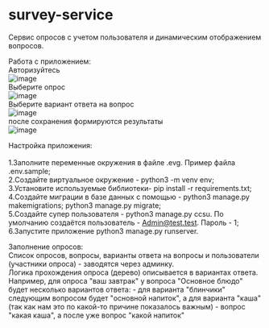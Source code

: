 # survey-service
Сервис опросов с учетом пользователя и динамическим отображением вопросов.
<br>

Работа с приложением:
<br>
Авторизуйтесь
<br>
![image](https://github.com/evg007554q/survey-service/assets/131668392/b2436b65-d45b-44e5-a024-0f2c03d8b233)
<br>
Выберите опрос
<br>
![image](https://github.com/evg007554q/survey-service/assets/131668392/8dee2536-ed1c-4e03-a4f3-43b23e2ed1ba)
<br>
Выберите вариант ответа на вопрос
<br>
![image](https://github.com/evg007554q/survey-service/assets/131668392/1ebcae9d-3d61-47bc-addd-bfecef60c593)
<br>
после сохранения формируются результаты
<br>
![image](https://github.com/evg007554q/survey-service/assets/131668392/4be06959-3f96-46b5-bcf1-3ef2a2253229)
<br>





Настройка приложения:
<br>
<br>
1.Заполните переменные окружения в файле .evg. Пример файла .env.sample;
<br>
2.Создайте виртуальное окружение - python3 -m venv env;
<br>
3.Установите используемые библиотеки-  pip install -r requirements.txt;
<br>
4.Создайте миграции в базе данных с помощью - python3 manage.py makemigrations; python3 manage.py migrate;
<br>
5.Создайте супер пользователя - python3 manage.py ccsu. По умолчанию создаётся пользователь - Admin@test.test. Пароль - 1;
<br>
6.Запустите приложение python3 manage.py runserver.
<br>

Заполнение опросов:
<br>
Список опросов, вопросы, варианты ответа на вопросы и пользователи (участники опроса) - заводятся через админку.
<br>
Логика прохождения опроса (дерево) описывается в вариантах ответа. 
Например, для опроса "ваш завтрак" у вопроса "Основное блюдо" будет несколько вариантов ответа: - для варианта "блинчики" следующим вопросом будет "основной напиток",
а для варианта "каша" (так как нам это по какой-то причине показалось важным) - вопрос "какая каша", а после уже вопрос "какой напиток" 
